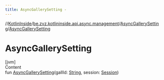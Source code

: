 ```yaml
---
title: AsyncGallerySetting -
---
```

//[KotlinInside](../../index.md)/[be.zvz.kotlininside.api.async.management](../index.md)/[AsyncGallerySetting](index.md)/[AsyncGallerySetting](-async-gallery-setting.md)



# AsyncGallerySetting  
[jvm]  
Content  
fun [AsyncGallerySetting](-async-gallery-setting.md)(gallId: [String](https://kotlinlang.org/api/latest/jvm/stdlib/kotlin/-string/index.html), session: [Session](../../be.zvz.kotlininside.session/-session/index.md))  



